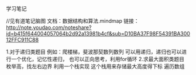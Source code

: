 学习笔记

//见有道笔记脑图
文档：数据结构和算法.mindmap
链接：http://note.youdao.com/noteshare?id=b415f644004057064b2d92a13981b4cf&sub=D10BA37F98F54391BA30012FFC911C88


1.对于递归类题目 
例如：爬楼梯，斐波那契数列数列
可以用递归，递归也可以进行一个优化，记忆性递归，
也可以正向思考，利用for循环
2.求最大面积类题目
枚举高，找左右边界
利用一个栈实现
这个栈用来存储最大高度得下标
遍历数组
